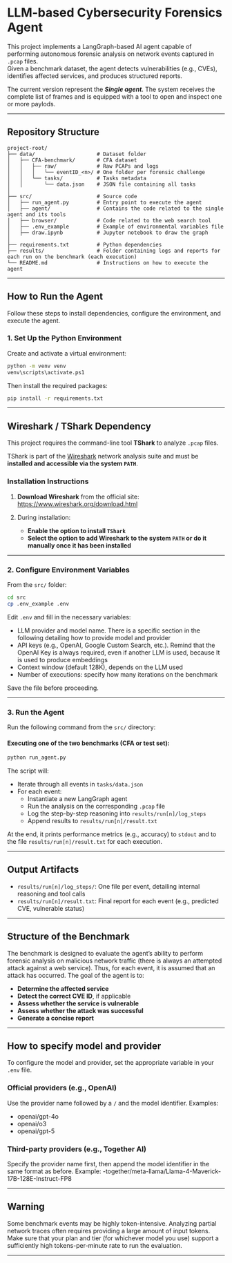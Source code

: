 # LLM-based Cybersecurity Forensics Agent

This project implements a LangGraph-based AI agent capable of performing autonomous forensic analysis on network events captured in `.pcap` files.  
Given a benchmark dataset, the agent detects vulnerabilities (e.g., CVEs), identifies affected services, and produces structured reports. 

The current version represent the ***Single agent***. The system receives the complete list of frames and is equipped with a tool to open and inspect one or more paylods. 

---

##  Repository Structure

```
project-root/
├── data/                    # Dataset folder
│   ├── CFA-benchmark/       # CFA dataset
│   │   ├── raw/             # Raw PCAPs and logs
│   │   │   └── eventID_<n>/ # One folder per forensic challenge
│   │   └── tasks/           # Tasks metadata
│   │       └── data.json    # JSON file containing all tasks
│
├── src/                     # Source code
│   ├── run_agent.py         # Entry point to execute the agent
│   ├── agent/               # Contains the code related to the single agent and its tools
│   ├── browser/             # Code related to the web search tool
│   ├── .env_example         # Example of environmental variables file
│   ├── draw.ipynb           # Jupyter notebook to draw the graph
│
├── requirements.txt         # Python dependencies
├── results/                 # Folder containing logs and reports for each run on the benchmark (each execution)
└── README.md                # Instructions on how to execute the agent

```

---

## How to Run the Agent

Follow these steps to install dependencies, configure the environment, and execute the agent.


### 1. Set Up the Python Environment

Create and activate a virtual environment:

```bash
python -m venv venv
venv\scripts\activate.ps1  
```

Then install the required packages:

```bash
pip install -r requirements.txt
```

---

##  Wireshark / TShark Dependency

This project requires the command-line tool **TShark** to analyze `.pcap` files.

TShark is part of the [Wireshark](https://www.wireshark.org/) network analysis suite and must be **installed and accessible via the system `PATH`**.

###  Installation Instructions

1. **Download Wireshark** from the official site:  
  https://www.wireshark.org/download.html

2. During installation:
   -  **Enable the option to install `TShark`**
   -  **Select the option to add Wireshark to the system `PATH` or do it manually once it has been installed**

---


### 2. Configure Environment Variables

From the `src/` folder:

```bash
cd src
cp .env_example .env
```

Edit `.env` and fill in the necessary variables:
- LLM provider and model name. There is a specific section in the following detailing how to provide model and provider
- API keys (e.g., OpenAI, Google Custom Search, etc.). Remind that the OpenAI Key is always required, even if another LLM is used, because It is used to produce embeddings
- Context window (default 128K), depends on the LLM used 
- Number of executions: specify how many iterations on the benchmark

Save the file before proceeding.

---

### 3. Run the Agent

Run the following command from the `src/` directory:

#### Executing one of the two benchmarks (CFA or test set):

```bash
python run_agent.py
```

The script will:

- Iterate through all events in `tasks/data.json`
- For each event:
  - Instantiate a new LangGraph agent
  - Run the analysis on the corresponding `.pcap` file
  - Log the step-by-step reasoning into `results/run[n]/log_steps`
  - Append results to `results/run[n]/result.txt`

At the end, it prints performance metrics (e.g., accuracy) to `stdout` and to the file `results/run[n]/result.txt` for each execution.

---

## Output Artifacts

- `results/run[n]/log_steps/`: One file per event, detailing internal reasoning and tool calls
- `results/run[n]/result.txt`: Final report for each event (e.g., predicted CVE, vulnerable status)

---

##  Structure of the Benchmark

The benchmark is designed to evaluate the agent’s ability to perform forensic analysis on malicious network traffic (there is always an attempted attack against a web service). Thus, for each event, it is assumed that an attack has occurred. The goal of the agent is to:

- **Determine the affected service**
- **Detect the correct CVE ID**, if applicable
- **Assess whether the service is vulnerable**
- **Assess whether the attack was successful**
- **Generate a concise report**
---
## How to specify model and provider

To configure the model and provider, set the appropriate variable in your `.env` file.

### Official providers (e.g., OpenAI)

Use the provider name followed by a `/` and the model identifier. Examples:

- openai/gpt-4o
- openai/o3
- openai/gpt-5
  

### Third-party providers (e.g., Together AI)

Specify the provider name first, then append the model identifier in the same format as before. Example:
 -together/meta-llama/Llama-4-Maverick-17B-128E-Instruct-FP8

---

## Warning  

Some benchmark events may be highly token-intensive. Analyzing partial network traces often requires providing a large amount of input tokens.
Make sure that your plan and tier (for whichever model you use) support a sufficiently high tokens-per-minute rate to run the evaluation. 

---